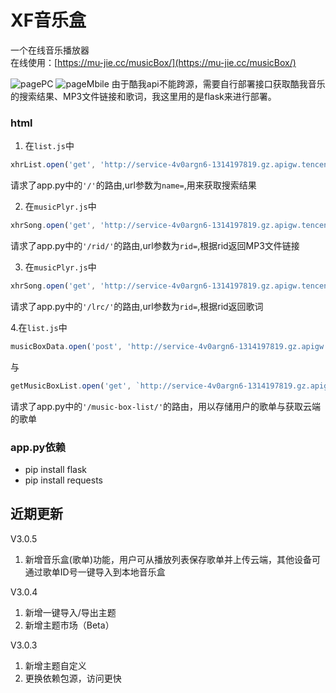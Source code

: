 # XF音乐盒

一个在线音乐播放器<br>在线使用：[https://mu-jie.cc/musicBox/](https://mu-jie.cc/musicBox/)

![pagePC](http://mujie-data.oss-cn-shenzhen.aliyuncs.com/%E5%9B%BE%E5%BA%8A/%E5%8E%8B%E7%BC%A9_Snipaste_2023-04-27_12-42-34.png)
![pageMbile](http://mujie-data.oss-cn-shenzhen.aliyuncs.com/%E5%9B%BE%E5%BA%8A/8039D291E1BE2DE8B7F1857D838200AE.jpg)
由于酷我api不能跨源，需要自行部署接口获取酷我音乐的搜索结果、MP3文件链接和歌词，我这里用的是flask来进行部署。

### html
1. 在```list.js```中
```js
xhrList.open('get', 'http://service-4v0argn6-1314197819.gz.apigw.tencentcs.com/?name=' + SearchContent);
```
请求了app.py中的```'/'```的路由,url参数为```name=```,用来获取搜索结果

2. 在```musicPlyr.js```中
```js
xhrSong.open('get', 'http://service-4v0argn6-1314197819.gz.apigw.tencentcs.com/rid/?rid=' + rid);
```
请求了app.py中的```'/rid/'```的路由,url参数为```rid=```,根据rid返回MP3文件链接

3. 在```musicPlyr.js```中
```js
xhrSong.open('get', 'http://service-4v0argn6-1314197819.gz.apigw.tencentcs.com/lrc/?rid=' + rid);
```
请求了app.py中的```'/lrc/'```的路由,url参数为```rid=```,根据rid返回歌词

4.在```list.js```中
```js
musicBoxData.open('post', 'http://service-4v0argn6-1314197819.gz.apigw.tencentcs.com/music-box-list/?method=post');
```
与
```js
getMusicBoxList.open('get', `http://service-4v0argn6-1314197819.gz.apigw.tencentcs.com/music-box-list/?method=get&id=${id}`);
```
请求了app.py中的```'/music-box-list/'```的路由，用以存储用户的歌单与获取云端的歌单

### app.py依赖
- pip install flask
- pip install requests

## 近期更新
V3.0.5
1. 新增音乐盒(歌单)功能，用户可从播放列表保存歌单并上传云端，其他设备可通过歌单ID号一键导入到本地音乐盒

V3.0.4
1. 新增一键导入/导出主题
2. 新增主题市场（Beta）

V3.0.3
1. 新增主题自定义
2. 更换依赖包源，访问更快